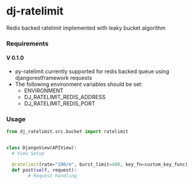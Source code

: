 # dj-ratelimit
Redis backed ratelimit implemented with leaky bucket algorithm

### Requirements

#### V 0.1.0

- py-ratelimit currently supported for redis backed queue using djangorestframework requests
- The following environment variables should be set:
  - ENVIRONMENT
  - DJ_RATELIMIT_REDIS_ADDRESS
  - DJ_RATELIMIT_REDIS_PORT

### Usage

```python
from dj_ratelimit.src.bucket import ratelimit


class DjangoView(APIView):
  # View Setup

  @ratelimit(rate="200/m", burst_limit=400, key_fn=custom_key_func)
  def post(self, request):
        # Request handling
```